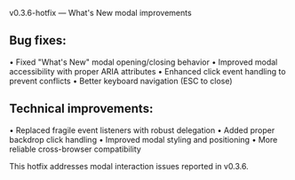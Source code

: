 v0.3.6-hotfix — What's New modal improvements

## Bug fixes:
• Fixed "What's New" modal opening/closing behavior
• Improved modal accessibility with proper ARIA attributes
• Enhanced click event handling to prevent conflicts
• Better keyboard navigation (ESC to close)

## Technical improvements:
• Replaced fragile event listeners with robust delegation
• Added proper backdrop click handling
• Improved modal styling and positioning
• More reliable cross-browser compatibility

This hotfix addresses modal interaction issues reported in v0.3.6.






























